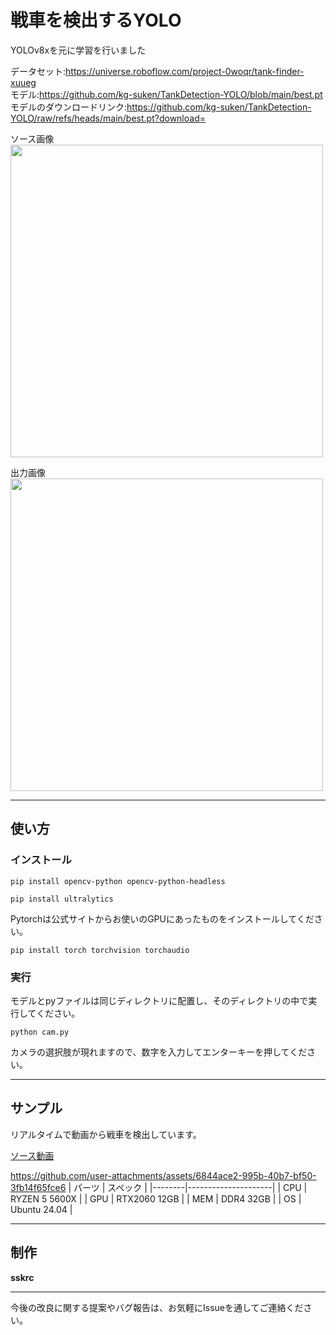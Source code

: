 # 戦車を検出するYOLO
YOLOv8xを元に学習を行いました

データセット:https://universe.roboflow.com/project-0woqr/tank-finder-xuueg  
モデル:https://github.com/kg-suken/TankDetection-YOLO/blob/main/best.pt  
モデルのダウンロードリンク:https://github.com/kg-suken/TankDetection-YOLO/raw/refs/heads/main/best.pt?download=

ソース画像
<br><img src="https://github.com/user-attachments/assets/3d638c17-84b9-4a62-8d0d-ec743846a31e" width="500"/>

出力画像
<br><img src="https://github.com/user-attachments/assets/3e647d8a-9abe-4313-b88e-00816be4c2de" width="500"/>

---
## 使い方
### インストール
```
pip install opencv-python opencv-python-headless
```
```
pip install ultralytics
```
Pytorchは公式サイトからお使いのGPUにあったものをインストールしてください。  
```
pip install torch torchvision torchaudio
```
### 実行
モデルとpyファイルは同じディレクトリに配置し、そのディレクトリの中で実行してください。
```
python cam.py
```
カメラの選択肢が現れますので、数字を入力してエンターキーを押してください。

---
## サンプル
リアルタイムで動画から戦車を検出しています。

[ソース動画](https://www.youtube.com/watch?v=Kat897_pud4)

https://github.com/user-attachments/assets/6844ace2-995b-40b7-bf50-3fb14f65fce6
| パーツ | スペック            |
|--------|---------------------|
| CPU    | RYZEN 5 5600X      |
| GPU    | RTX2060 12GB       |
| MEM    | DDR4 32GB          |
| OS     | Ubuntu 24.04       |

---


## 制作
**sskrc**

---

今後の改良に関する提案やバグ報告は、お気軽にIssueを通してご連絡ください。
